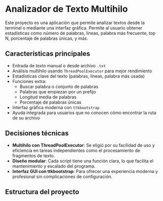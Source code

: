 
# Analizador de Texto Multihilo

Este proyecto es una aplicación que permite analizar textos desde la terminal o mediante una interfaz gráfica. Permite al usuario obtener estadísticas como número de palabras, líneas, palabra más frecuente, top N, porcentaje de palabras únicas, y más.

## Características principales

- Entrada de texto manual o desde archivo `.txt`
- Análisis multihilo usando `ThreadPoolExecutor` para mejor rendimiento
- Estadísticas clave del texto (palabras, líneas, palabra más usada)
- Funciones extra:
  - Buscar palabra o conjunto de palabras
  - Palabras que empiezan por un prefijo
  - Longitud media de palabras
  - Porcentaje de palabras únicas
- Interfaz gráfica moderna con `ttkbootstrap`
- Ayuda integrada para usuarios que no conocen cómo encontrar la ruta de su archivo

## Decisiones técnicas

- **Multihilo con ThreadPoolExecutor**: Se eligió por su facilidad de uso y eficiencia en tareas independientes como el procesamiento de fragmentos de texto.
- **Diseño modular**: Cada script tiene una función clara, lo que facilita el mantenimiento y escalado del programa.
- **Interfaz GUI con ttkbootstrap**: Para ofrecer una experiencia moderna y profesional sin complicaciones de configuración.

## Estructura del proyecto

